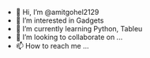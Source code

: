 - 👋 Hi, I’m @amitgohel2129
- 👀 I’m interested in Gadgets
- 🌱 I’m currently learning Python, Tableu
- 💞️ I’m looking to collaborate on ...
- 📫 How to reach me ...

<!---
amitgohel2129/amitgohel2129 is a ✨ special ✨ repository because its `README.md` (this file) appears on your GitHub profile.
You can click the Preview link to take a look at your changes.
--->
